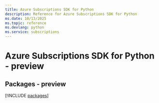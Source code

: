 ```yaml
---
title: Azure Subscriptions SDK for Python
description: Reference for Azure Subscriptions SDK for Python
ms.date: 10/13/2025
ms.topic: reference
ms.devlang: python
ms.service: subscriptions
---
```

# Azure Subscriptions SDK for Python - preview
## Packages - preview
[!INCLUDE [packages](subscriptions-index.md)]